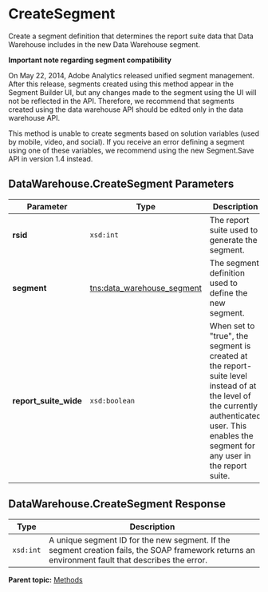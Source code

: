 # CreateSegment

Create a segment definition that determines the report suite data that Data Warehouse includes in the new Data Warehouse segment.

**Important note regarding segment compatibility** 

On May 22, 2014, Adobe Analytics released unified segment management. After this release, segments created using this method appear in the Segment Builder UI, but any changes made to the segment using the UI will not be reflected in the API. Therefore, we recommend that segments created using the data warehouse API should be edited only in the data warehouse API.

This method is unable to create segments based on solution variables (used by mobile, video, and social). If you receive an error defining a segment using one of these variables, we recommend using the new Segment.Save API in version 1.4 instead.

## DataWarehouse.CreateSegment Parameters

|Parameter|Type|Description|
|---------|----|-----------|
|**rsid** |`xsd:int` | The report suite used to generate the segment. |
|**segment** |[tns:data_warehouse_segment](../data_types/r_data_warehouse_segment.md#) | The segment definition used to define the new segment. |
|**report_suite_wide** |`xsd:boolean` | When set to "true", the segment is created at the report-suite level instead of at the level of the currently authenticated user. This enables the segment for any user in the report suite. |

## DataWarehouse.CreateSegment Response

|Type|Description|
|----|-----------|
| `xsd:int` | A unique segment ID for the new segment. If the segment creation fails, the SOAP framework returns an environment fault that describes the error. |

**Parent topic:** [Methods](../methods/c_data_warehouse_methods.md)

